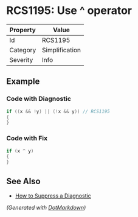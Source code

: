 # RCS1195: Use ^ operator

| Property | Value          |
| -------- | -------------- |
| Id       | RCS1195        |
| Category | Simplification |
| Severity | Info           |

## Example

### Code with Diagnostic

```csharp
if ((x && !y) || (!x && y)) // RCS1195
{
}
```

### Code with Fix

```csharp
if (x ^ y)
{
}
```

## See Also

* [How to Suppress a Diagnostic](../HowToConfigureAnalyzers.md#how-to-suppress-a-diagnostic)


*\(Generated with [DotMarkdown](http://github.com/JosefPihrt/DotMarkdown)\)*